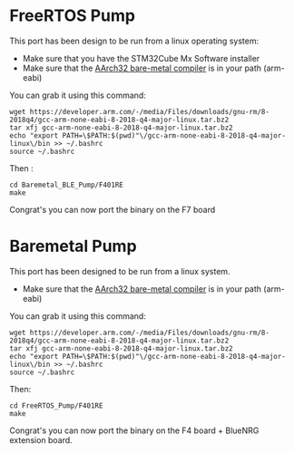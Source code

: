 # FreeRTOS Pump

This port has been design to be run from a linux operating system: 
- Make sure that you have the STM32Cube Mx Software installer
- Make sure that the [AArch32 bare-metal compiler](https://developer.arm.com/open-source/gnu-toolchain/gnu-a/downloads?fbclid=IwAR2I_6zIP3RlRHWNmEP8ILh4RCU_YZxbl81QFU_9FZ7fBnJA82Z5OmoFixg) is in your path (arm-eabi)

You can grab it using this command:
~~~
wget https://developer.arm.com/-/media/Files/downloads/gnu-rm/8-2018q4/gcc-arm-none-eabi-8-2018-q4-major-linux.tar.bz2
tar xfj gcc-arm-none-eabi-8-2018-q4-major-linux.tar.bz2
echo "export PATH=\$PATH:$(pwd)"\/gcc-arm-none-eabi-8-2018-q4-major-linux\/bin >> ~/.bashrc
source ~/.bashrc
~~~

Then :
~~~
cd Baremetal_BLE_Pump/F401RE
make
~~~

Congrat's you can now port the binary on the F7 board


# Baremetal Pump

This port has been designed to be run from a linux system. 
- Make sure that the [AArch32 bare-metal compiler](https://developer.arm.com/open-source/gnu-toolchain/gnu-a/downloads?fbclid=IwAR2I_6zIP3RlRHWNmEP8ILh4RCU_YZxbl81QFU_9FZ7fBnJA82Z5OmoFixg) is in your path (arm-eabi)

You can grab it using this command:
~~~
wget https://developer.arm.com/-/media/Files/downloads/gnu-rm/8-2018q4/gcc-arm-none-eabi-8-2018-q4-major-linux.tar.bz2
tar xfj gcc-arm-none-eabi-8-2018-q4-major-linux.tar.bz2
echo "export PATH=\$PATH:$(pwd)"\/gcc-arm-none-eabi-8-2018-q4-major-linux\/bin >> ~/.bashrc
source ~/.bashrc
~~~

Then:
~~~
cd FreeRTOS_Pump/F401RE
make
~~~

Congrat's you can now port the binary on the F4 board + BlueNRG extension board.
